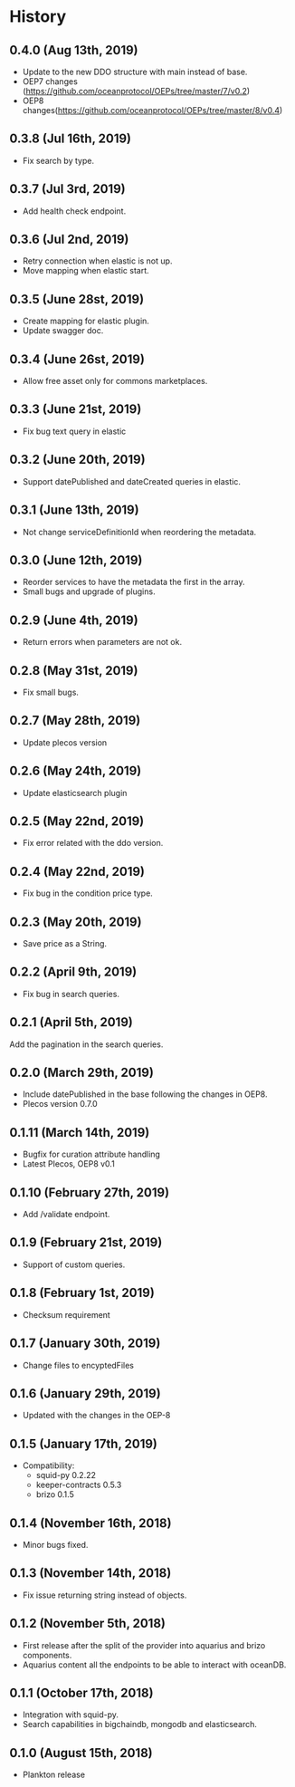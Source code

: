 History
=======

0.4.0 (Aug 13th, 2019)
----------------------
* Update to the new DDO structure with main instead of base.
* OEP7 changes (https://github.com/oceanprotocol/OEPs/tree/master/7/v0.2)
* OEP8 changes(https://github.com/oceanprotocol/OEPs/tree/master/8/v0.4)

0.3.8 (Jul 16th, 2019)
----------------------
* Fix search by type.

0.3.7 (Jul 3rd, 2019)
----------------------
* Add health check endpoint.

0.3.6 (Jul 2nd, 2019)
----------------------
* Retry connection when elastic is not up.
* Move mapping when elastic start.

0.3.5 (June 28st, 2019)
----------------------
* Create mapping for elastic plugin.
* Update swagger doc.

0.3.4 (June 26st, 2019)
----------------------
* Allow free asset only for commons marketplaces.

0.3.3 (June 21st, 2019)
----------------------
* Fix bug text query in elastic

0.3.2 (June 20th, 2019)
----------------------
* Support datePublished and dateCreated queries in elastic.

0.3.1 (June 13th, 2019)
----------------------
* Not change serviceDefinitionId when reordering the metadata.

0.3.0 (June 12th, 2019)
----------------------
* Reorder services to have the metadata the first in the array.
* Small bugs and upgrade of plugins.

0.2.9 (June 4th, 2019)
----------------------
* Return errors when parameters are not ok.

0.2.8 (May 31st, 2019)
----------------------
* Fix small bugs.

0.2.7 (May 28th, 2019)
----------------------
* Update plecos version

0.2.6 (May 24th, 2019)
----------------------
* Update elasticsearch plugin

0.2.5 (May 22nd, 2019)
----------------------
* Fix error related with the ddo version.

0.2.4 (May 22nd, 2019)
----------------------
* Fix bug in the condition price type.

0.2.3 (May 20th, 2019)
----------------------
* Save price as a String.

0.2.2 (April 9th, 2019)
----------------------
* Fix bug in search queries.

0.2.1 (April 5th, 2019)
-----------------------
Add the pagination in the search queries.

0.2.0 (March 29th, 2019)
------------------------
* Include datePublished in the base following the changes in OEP8.
* Plecos version 0.7.0

0.1.11 (March 14th, 2019)
-------------------------
* Bugfix for curation attribute handling
* Latest Plecos, OEP8 v0.1

0.1.10 (February 27th, 2019)
-------------------------
* Add /validate endpoint.

0.1.9 (February 21st, 2019)
-------------------------
* Support of custom queries.

0.1.8 (February 1st, 2019)
-------------------------
* Checksum requirement

0.1.7 (January 30th, 2019)
-------------------------
* Change files to encyptedFiles

0.1.6 (January 29th, 2019)
-------------------------
* Updated with the changes in the OEP-8

0.1.5 (January 17th, 2019)
-------------------------
* Compatibility:
    - squid-py 0.2.22
    - keeper-contracts 0.5.3
    - brizo 0.1.5

0.1.4 (November 16th, 2018)
-------------------------
* Minor bugs fixed.

0.1.3 (November 14th, 2018)
-------------------------
* Fix issue returning string instead of objects.

0.1.2 (November 5th, 2018)
-------------------------
* First release after the split of the provider into aquarius and brizo components.
* Aquarius content all the endpoints to be able to interact with oceanDB.

0.1.1 (October 17th, 2018)
-------------------------
* Integration with squid-py.
* Search capabilities in bigchaindb, mongodb and elasticsearch.

0.1.0 (August 15th, 2018)
-------------------------
* Plankton release
